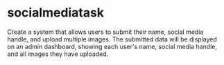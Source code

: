 # socialmediatask
Create a system that allows users to submit their name, social media handle, and upload multiple images. The submitted data will be displayed on an admin dashboard, showing each user's name, social media handle, and all images they have uploaded.
